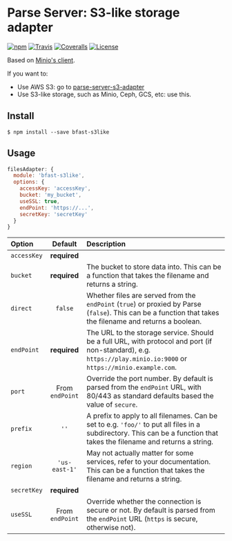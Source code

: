 # Parse Server: S3-like storage adapter

[![npm](https://img.shields.io/npm/v/bfast-s3like.svg?style=flat-square)](https://www.npmjs.com/package/parse-server-s3like-adapter)
[![Travis](https://img.shields.io/travis/mckay-software/parse-server-s3like-adapter.svg?style=flat-square)](https://travis-ci.org/mckay-software/parse-server-s3like-adapter)
[![Coveralls](https://img.shields.io/coveralls/fahamutech/parse-server-s3like-adapter.svg?style=flat-square)](https://coveralls.io/github/mckay-software/parse-server-s3like-adapter)
[![License](https://img.shields.io/badge/license-ISC-blue.svg?style=flat-square)](https://spdx.org/licenses/ISC.html)

Based on [Minio's client](https://docs.minio.io/docs/javascript-client-quickstart-guide).

If you want to:
- Use AWS S3: go to [parse-server-s3-adapter](https://www.npmjs.com/package/parse-server-s3-adapter)
- Use S3-like storage, such as Minio, Ceph, GCS, etc: use this.

## Install

```
$ npm install --save bfast-s3like
```

## Usage

```js
filesAdapter: {
  module: 'bfast-s3like',
  options: {
    accessKey: 'accessKey',
    bucket: 'my_bucket',
    useSSL: true,
    endPoint: 'https://...',
    secretKey: 'secretKey'
  }
}
```

| Option | Default | Description |
|:-------|:-------:|:------------|
| `accessKey` | **required** ||
| `bucket` | **required** | The bucket to store data into. This can be a function that takes the filename and returns a string. |
| `direct` | `false` | Whether files are served from the `endPoint` (`true`) or proxied by Parse (`false`). This can be a function that takes the filename and returns a boolean. |
| `endPoint` | **required** | The URL to the storage service. Should be a full URL, with protocol and port (if non-standard), e.g. `https://play.minio.io:9000` or `https://minio.example.com`. |
| `port` | From `endPoint` | Override the port number. By default is parsed from the `endPoint` URL, with 80/443 as standard defaults based the value of `secure`. |
| `prefix` | `''` | A prefix to apply to all filenames. Can be set to e.g. `'foo/'` to put all files in a subdirectory. This can be a function that takes the filename and returns a string. |
| `region` | `'us-east-1'` | May not actually matter for some services, refer to your documentation. This can be a function that takes the filename and returns a string. |
| `secretKey` | **required** ||
| `useSSL` | From `endPoint` | Override whether the connection is secure or not. By default is parsed from the `endPoint` URL (`https` is secure, otherwise not). |
